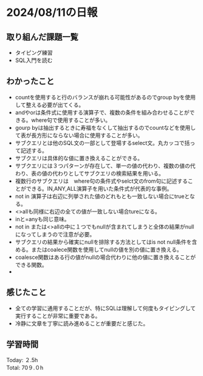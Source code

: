 # 2024/08/11の日報
## 取り組んだ課題一覧
* タイピング練習
* SQL入門を読む
## わかったこと
* countを使用すると行のバランスが崩れる可能性があるのでgroup byを使用して整える必要が出てくる。
* andやorは条件式に使用する演算子で、複数の条件を組み合わせることができる。where句で使用することが多い。
* gourp byは抽出するときに寿福をなくして抽出するのでcountなどを使用して表が長方形にならない場合に使用することが多い。
* サブクエリとは他のSQL文の一部として登場するselect文。丸カッコで括って記述する。
* サブクエリは具体的な値に置き換えることができる。
* サブクエリには３つパターンが存在して、単一の値の代わり、複数の値の代わり、表の値の代わりとしてサブクエリの検索結果を用いる。
* 複数行のサブクエリは　where句の条件式やselct文のfrom句に記述することができる。IN,ANY,ALL演算子を用いた条件式が代表的な事例。
* not in 演算子は右辺に列挙された値のどれもとも一致しない場合にtrueとなる。
* <>allも同様に右辺の全ての値が一致しない場合tureになる。
* inと=anyも同じ意味。
* not in または<>allの中に１つでもnullが含まれてしまうと全体の結果がnullになってしまうので注意が必要。
* サブクエリの結果から確実にnullを排除する方法としてはis not null条件を含める。またはcoalece関数を使用してnullの値を別の値に置き換える。
* coalesce関数はある行の値がnullの場合代わりに他の値に置き換えることができる関数。
* 
## 感じたこと
* 全ての学習に通用することだが、特にSQLは理解して何度もタイピングして実行することが非常に重要である。
* 冷静に文章を丁寧に読み進めることが重要だと感じた。
## 学習時間
Today: ２.5h<br>
Total: 70９.０h
